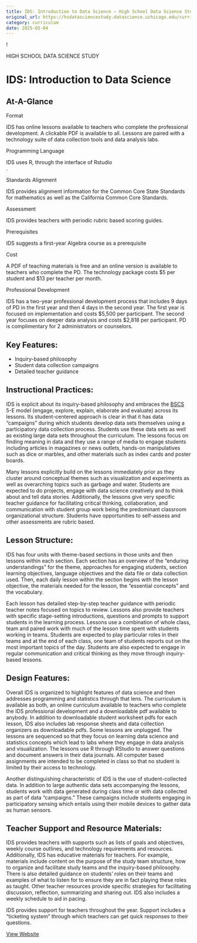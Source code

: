 ```yaml
---
title: IDS: Introduction to Data Science – High School Data Science Study
original_url: https://hsdatasciencestudy.datascience.uchicago.edu/curriculum/ids-introduction-to-data-science
category: curriculum
date: 2025-05-04
---
```


!

HIGH SCHOOL DATA SCIENCE STUDY

# IDS: Introduction to Data Science

## At-A-Glance

Format

IDS has online lessons available to teachers who complete the professional development. A clickable PDF is available to all. Lessons are paired with a technology suite of data collection tools and data analysis labs.

Programming Language

IDS uses R, through the interface of  Rstudio  
 .

Standards Alignment

IDS provides alignment information for the Common Core State Standards for mathematics as well as the California Common Core Standards.

Assessment

IDS provides teachers with periodic rubric based scoring guides.

Prerequisites

IDS suggests a first-year Algebra course as a prerequisite

Cost

A PDF of teaching materials is free and an online version is available to teachers who complete the PD. The technology package costs $5 per student and $13 per teacher per month.

Professional Development

IDS has a two-year professional development process that includes 9 days of PD in the first year and then 4 days in the second year. The first year is focused on implementation and costs $5,500 per participant. The second year focuses on deeper data analysis and costs $2,818 per participant. PD is complimentary for 2 administrators or counselors.

## Key Features:

* Inquiry-based philosophy
* Student data collection campaigns
* Detailed teacher guidance

## Instructional Practices:

IDS is explicit about its inquiry-based philosophy and embraces the [BSCS](https://bscs.org/) 5-E model (engage, explore, explain, elaborate and evaluate) across its lessons. Its student-centered approach is clear in that it has data “campaigns” during which students develop data sets themselves using a participatory data collection process. Students use these data sets as well as existing large data sets throughout the curriculum. The lessons focus on finding meaning in data and they use a range of media to engage students including articles in magazines or news outlets, hands-on manipulatives such as dice or marbles, and other materials such as index cards and poster boards.

Many lessons explicitly build on the lessons immediately prior as they cluster around conceptual themes such as visualization and experiments as well as overarching topics such as garbage and water. Students are expected to do projects, engage with data science creatively and to think about and tell data stories. Additionally, the lessons give very specific teacher guidance for facilitating  critical thinking, collaboration, and communication with student group work being the predominant classroom organizational structure. Students have opportunities to self-assess and other assessments are rubric based.

## Lesson Structure:

IDS has four units with theme-based sections in those units and then lessons within each section. Each section has an overview of the “enduring understandings” for the theme, approaches for engaging students, section learning objectives, language objectives and the data file or data collection used. Then, each daily lesson within the section begins with the lesson objective, the materials needed for the lesson, the “essential concepts” and the vocabulary.

Each lesson has detailed step-by-step teacher guidance with periodic teacher notes focused on topics to review. Lessons also provide teachers with specific stage-setting introductions, questions and prompts to support students in the learning process. Lessons use a combination of whole class, team and paired work with much of the lesson time spent with students working in teams. Students are expected to play particular roles in their teams and at the end of each class, one team of students reports out on the most important topics of the day. Students are also expected to engage in regular communication and critical thinking as they move through inquiry-based lessons.

## Design Features:

Overall IDS is organized to highlight features of data science and then addresses programming and statistics through that lens. The curriculum is available as both, an online curriculum available to teachers who complete the IDS professional development and a downloadable pdf available to anybody. In addition to downloadable student worksheet pdfs for each lesson, IDS also includes lab response sheets and data collection organizers as downloadable pdfs. Some lessons are unplugged. The lessons are sequenced so that they focus on learning data science and statistics concepts which lead to labs where they engage in data analysis and visualization. The lessons use R through RStudio to answer questions and document answers in their data journals. All computer based assignments are intended to be completed in class so that no student is limited by their access to technology.

Another distinguishing characteristic of IDS is the use of student-collected data. In addition to large authentic data sets accompanying the lessons, students work with data generated during class time or with data collected as part of data “campaigns.” These campaigns include students engaging in participatory sensing which entails using their mobile devices to gather data as human sensors.

## Teacher Support and Resource Materials:

IDS provides teachers with supports such as lists of goals and objectives, weekly course outlines, and technology requirements and resources. Additionally, IDS has educative materials for teachers. For example, materials include content on the purpose of the study team structure, how to organize and facilitate study teams and the inquiry-based philosophy. There is also detailed guidance on students’ roles on their teams and examples of what to listen for to ensure they are in fact playing these roles as taught. Other teacher resources provide specific strategies for facilitating discussion, reflection, summarizing and sharing out. IDS also includes a weekly schedule to aid in pacing.

IDS provides support for teachers throughout the year. Support includes a “ticketing system” through which teachers can get quick responses to their questions.

[View Website](https://www.ucladatascienceed.org/)